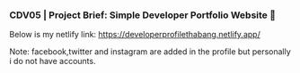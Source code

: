 ### CDV05 | Project Brief: Simple Developer Portfolio Website 🎨

Below is my netlify link: https://developerprofilethabang.netlify.app/

Note: facebook,twitter and instagram are added in the profile but personally i do not have accounts.